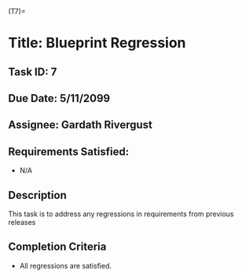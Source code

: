 (T7)=

# Title: Blueprint Regression

## Task ID: 7

## Due Date: 5/11/2099

## Assignee: Gardath Rivergust

## Requirements Satisfied:

-   N/A

## Description

This task is to address any regressions in requirements from previous releases

## Completion Criteria

-   All regressions are satisfied.

